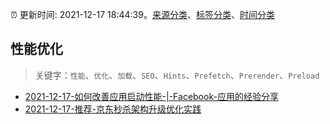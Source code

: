 :alarm_clock: 更新时间: 2021-12-17 18:44:39。[来源分类](../README.md)、[标签分类](../TAGS.md)、[时间分类](../TIMELINE.md)

## 性能优化


> 关键字：`性能`、`优化`、`加载`、`SEO`、`Hints`、`Prefetch`、`Prerender`、`Preload`



- [2021-12-17-如何改善应用启动性能-|-Facebook-应用的经验分享](https://toutiao.io/k/6a8p2dc) 
- [2021-12-17-推荐-京东秒杀架构升级优化实践](https://toutiao.io/k/4cxy94p) 